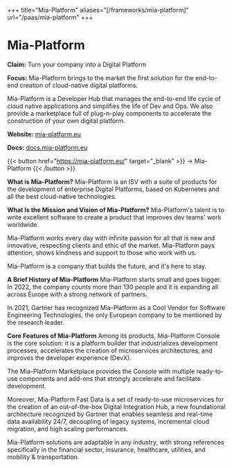 +++
title="Mia-Platform"
aliases="[/frameworks/mia-platform]"
url="/paas/mia-platform"
+++

# Mia-Platform

**Claim:** Turn your company into a Digital Platform

**Focus:** Mia-Platform brings to the market the first solution for the end-to-end creation of cloud-native digital platforms.

Mia-Platform is a Developer Hub that manages the end-to-end life cycle of cloud native applications and simplifies the life of Dev and Ops. We also provide a marketplace full of plug-n-play components to accelerate the construction of your own digital platform.

**Website:** [mia-platform.eu](https://mia-platform.eu/)

**Docs:** [docs.mia-platform.eu](https://docs.mia-platform.eu/)

{{< button href="https://mia-platform.eu/" target="_blank" >}}
-> Mia-Platform
{{< /button >}}  

**What is Mia-Platform?**
Mia-Platform is an ISV with a suite of products for the development of enterprise Digital Platforms, based on Kubernetes and all the best cloud-native technologies.


**What Is the Mission and Vision of Mia-Platform?**
Mia-Platform's talent is to write excellent software to create a product that improves dev teams' work worldwide.

Mia-Platform works every day with infinite passion for all that is new and innovative, respecting clients and ethic of the market. Mia-Platform pays attention, shows kindness and support to those who work with us. 

Mia-Platform is a company that builds the future, and it's here to stay. 


**A Brief History of Mia-Platform**
Mia-Platform starts small and goes bigger. In 2022, the company counts more than 130 people and it is expanding all across Europe with a strong network of partners. 

In 2021, Gartner has recognized Mia-Platform as a Cool Vendor for Software Engineering Technologies, the only European company to be mentioned by the research leader.


**Core Features of Mia-Platform**
Among its products, Mia-Platform Console is the core solution: it is a platform builder that industrializes development processes, accelerates the creation of microservices architectures, and improves the developer experience (DevX). 

The Mia-Platform Marketplace provides the Console with multiple ready-to-use components and add-ons that strongly accelerate and facilitate development. 

Moreover, Mia-Platform Fast Data is a set of ready-to-use microservices for the creation of an out-of-the-box Digital Integration Hub, a new foundational architecture recognized by Gartner that enables seamless and real-time data availability 24/7, decoupling of legacy systems, incremental cloud migration, and high scaling performances.

Mia-Platform solutions are adaptable in any industry, with strong references specifically in the financial sector, insurance, healthcare, utilities, and mobility & transportation.

